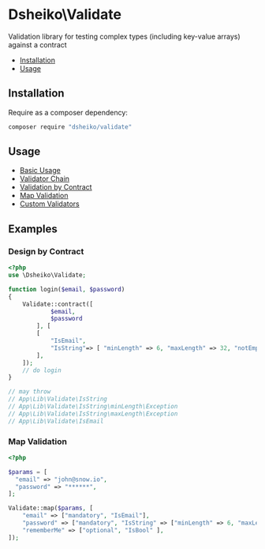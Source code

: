 # Dsheiko\Validate

Validation library for testing complex types (including key-value arrays) against a contract

* [Installation](#installation)
* [Usage](#usage)

## Installation

Require as a composer dependency:

``` bash
composer require "dsheiko/validate"
```

## Usage

- [Basic Usage](./wiki/basic-usage.md)
- [Validator Chain](./wiki/validator-chain.md)
- [Validation by Contract](./wiki/validation-by-contract.md)
- [Map Validation](./wiki/map-validation.md)
- [Custom Validators](./wiki/validator-interface.md)

## Examples


### Design by Contract
```php
<?php
use \Dsheiko\Validate;

function login($email, $password)
{
    Validate::contract([
            $email,
            $password
        ], [
        [
            "IsEmail",
            "IsString"=> [ "minLength" => 6, "maxLength" => 32, "notEmpty" => true ],
        ],
    ]);
    // do login
}

// may throw
// App\Lib\Validate\IsString
// App\Lib\Validate\IsString\minLength\Exception
// App\Lib\Validate\IsString\maxLength\Exception
// App\Lib\Validate\IsEmail
```

### Map Validation
```php
<?php

$params = [
  "email" => "john@snow.io",
  "password" => "******",
];

Validate::map($params, [
    "email" => ["mandatory", "IsEmail"],
    "password" => ["mandatory", "IsString" => ["minLength" => 6, "maxLength" => 128]],
    "rememberMe" => ["optional", "IsBool" ],
]);

```